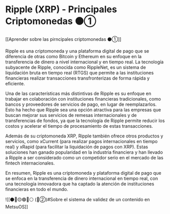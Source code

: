 # Ripple (XRP) - Principales Criptomonedas ⚫①

[[Aprender sobre las pirncipales criptomonedas ⚫①]]

Ripple es una criptomoneda y una plataforma digital de pago que se diferencia de otras como Bitcoin y Ethereum en su enfoque en la transferencia de dinero a nivel internacional y en tiempo real. La tecnología subyacente de Ripple, conocida como RippleNet, es un sistema de liquidación bruta en tiempo real (RTGS) que permite a las instituciones financieras realizar transacciones transfronterizas de forma rápida y eficiente.

Una de las características más distintivas de Ripple es su enfoque en trabajar en colaboración con instituciones financieras tradicionales, como bancos y proveedores de servicios de pago, en lugar de reemplazarlos. Esto ha hecho que Ripple sea una opción atractiva para las empresas que buscan mejorar sus servicios de remesas internacionales y de transferencias de fondos, ya que la tecnología de Ripple permite reducir los costos y acelerar el tiempo de procesamiento de estas transacciones.

Además de su criptomoneda XRP, Ripple también ofrece otros productos y servicios, como xCurrent (para realizar pagos internacionales en tiempo real) y xRapid (para facilitar la liquidación de pagos con XRP). Estas soluciones han ganado popularidad en la industria financiera y han llevado a Ripple a ser considerado como un competidor serio en el mercado de las fintech internacionales.

En resumen, Ripple es una criptomoneda y plataforma digital de pago que se enfoca en la transferencia de dinero internacional en tiempo real, con una tecnología innovadora que ha captado la atención de instituciones financieras en todo el mundo.


![[⚫🔴🟡🟢🔵⚪ (🔴②)#Sobre el sistema de validez de un contenido en MetsuOS]]